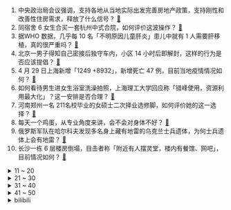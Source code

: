 1. 中央政治局会议强调，支持各地从当地实际出发完善房地产政策，支持刚性和改善性住房需求，释放了什么信号？ [:link:](https://www.zhihu.com/question/530615812)
2. 同宿舍 6 女生合买一套杭州中式合院，如何评价这波操作？ [:link:](https://www.zhihu.com/question/530617899)
3. 据WHO 数据，几乎每 10 名「不明原因儿童肝炎」患儿中就有 1 人需要肝移植，真的很严重吗？ [:link:](https://www.zhihu.com/question/530366033)
4. 北京一男子得知自己密接后独守车内，小区 14 小时后即解封，这样的行为是否应该提倡？ [:link:](https://www.zhihu.com/question/530287775)
5. 4 月 29 日上海新增「1249 +8932」，新增死亡 47 例，目前当地疫情情况如何？ [:link:](https://www.zhihu.com/question/530734620)
6. 如何看待男生进女生浴室洗澡拍照，上海理工大学回应称「错峰使用，资源利用最大化」？这一安排是否合理？ [:link:](https://www.zhihu.com/question/530615673)
7. 河南郑州一名 211名校毕业的女硕士二次择业选修脚，如何评价她的这一选择？ [:link:](https://www.zhihu.com/question/530642145)
8. 每天一个鸡蛋，从专业角度来讲，会不会对身体不好？ [:link:](https://www.zhihu.com/question/373263856)
9. 俄罗斯军队在哈尔科夫发现多名身上藏有地雷的乌克兰士兵遗体，为何士兵遗体上会有地雷？ [:link:](https://www.zhihu.com/question/530325675)
10. 长沙一栋 6 层楼房倒塌，目击者称「附近有人摆灵堂，楼内有餐馆、网吧」，目前情况如何？ [:link:](https://www.zhihu.com/question/530619935)
<details>
<summary>11 ~ 20</summary>

11. 林黛玉为什么能二两月钱活成富豪，随手赏人不眨眼？ [:link:](https://www.zhihu.com/question/358030992)
12. 截止 4 月 27 日全国影院营业率 53.62%，五一档仅剩四部新片，上半年中国电影市场还有希望吗？ [:link:](https://www.zhihu.com/question/530436115)
13. 苹果 SIM 卡针卖 26 元 ，你愿意花钱买卡针吗？ [:link:](https://www.zhihu.com/question/530634235)
14. 4 月 29 日温州一服务区大巴内发现 10 例阳性，目前当地防控情况如何？ [:link:](https://www.zhihu.com/question/530680665)
15. 如何评价综艺《向往的生活 6》第一期？ [:link:](https://www.zhihu.com/question/530683664)
16. 大学贫困生，手机太卡了，想买苹果 13，应不应该买？有别的性价比高的手机推荐吗？ [:link:](https://www.zhihu.com/question/529788695)
17. 考雅思到底要花多少钱？ [:link:](https://www.zhihu.com/question/396513144)
18. 趁五一假期想换个手机玩游戏，顺带拍拍照片有什么推荐？ [:link:](https://www.zhihu.com/question/530433297)
19. 五一小长假正式开启，你准备如何度过？在家刷剧还是去到户外感受春日自然好风光？拍到了哪些春日美景？ [:link:](https://www.zhihu.com/question/530733840)
20. 做HR应该做哪些数据分析？ [:link:](https://www.zhihu.com/question/301319083)
</details>
<details>
<summary>21 ~ 30</summary>

21. 为什么我经历过友情都没有好的结局? [:link:](https://www.zhihu.com/question/529702105)
22. 如何看待拜登要求国会追加 330 亿美元对乌援助？还有哪些信息值得关注？ [:link:](https://www.zhihu.com/question/530594014)
23. 生活中什么样的女生最吸引你? [:link:](https://www.zhihu.com/question/444452485)
24. 台州渔船海上发现一具抹香鲸尸体，发生了什么？是之前搁浅象山的那头吗？ [:link:](https://www.zhihu.com/question/530658904)
25. 如何看待美国法官裁定特朗普「蔑视法庭罪」，其将被处以每天 1 万美元罚款，直到按要求提交文件？ [:link:](https://www.zhihu.com/question/530105454)
26. 有什么好看的追妻火葬场的小说推荐？ [:link:](https://www.zhihu.com/question/463126197)
27. 为什么日本人会认为炸鸡炸猪排下饭？ [:link:](https://www.zhihu.com/question/529457573)
28. 为什么主人熟睡时猫咪总是会闻主人？ [:link:](https://www.zhihu.com/question/509781037)
29. 大学生就业这么惨，为什么还要花这么多时间读大学？ [:link:](https://www.zhihu.com/question/530140476)
30. 如何看待 4 月 27 号晚保时捷 Taycan 发布会遭车主直播间维权？ [:link:](https://www.zhihu.com/question/530534126)
</details>
<details>
<summary>31 ~ 40</summary>

31. 比特币被中非共和国宣布为法定货币，会带来哪些影响？ [:link:](https://www.zhihu.com/question/530485147)
32. 伊利 2021 年总营收 1105.95 亿元，这一数据说明了什么？ [:link:](https://www.zhihu.com/question/530340967)
33. 为什么那么多科学家和名人都认同宇宙诞生了138亿年？ [:link:](https://www.zhihu.com/question/528784013)
34. 本人初一，除英语以外其他科目都不好还有救吗？ [:link:](https://www.zhihu.com/question/529990427)
35. 孩子准备上一年级了，需要提前学拼音吗？ [:link:](https://www.zhihu.com/question/469109041)
36. 高考结束那晚你做了什么？ [:link:](https://www.zhihu.com/question/529368488)
37. 我国科学家将二氧化碳人工合成葡萄糖和脂肪酸，这一成果具有哪些意义？ [:link:](https://www.zhihu.com/question/530578321)
38. 坐月子期间吃什么蔬菜好？ [:link:](https://www.zhihu.com/question/460008731)
39. 4 月 30 日小米米家 App 因公网云网络故障服务异常，用户称设备全部离线，为何会出现这样的情况？ [:link:](https://www.zhihu.com/question/530738035)
40. 人情世故到底是什么，在中国社会对人情世故的定义是什么？ [:link:](https://www.zhihu.com/question/266447318)
</details>
<details>
<summary>41 ~ 50</summary>

41. 费列罗巧克力涉嫌沙门氏菌感染，多国产品被召回，感染沙门氏菌会对身体造成哪些危害？ [:link:](https://www.zhihu.com/question/526756211)
42. 如何评价 IDC 报告 2022 Q1 中国手机市场出货 OPPO 第一、荣耀和 vivo 紧随其后？ [:link:](https://www.zhihu.com/question/530598603)
43. 研究生平时学习用，iPad Air 5 64G 和 iPad 2021 256G 怎么选？ [:link:](https://www.zhihu.com/question/529633212)
44. 安全工程算不算鸡肋专业? [:link:](https://www.zhihu.com/question/272365265)
45. 如何看待数码博主表示「小米冲击高端，方向没错，但方式太过简单粗暴」？ [:link:](https://www.zhihu.com/question/529625916)
46. 当疫情遇上小长假，怀念 2019 年，那年的五一你们都是怎么度过的? [:link:](https://www.zhihu.com/question/530659790)
47. 大一快结束了，我到底应不应该复读? [:link:](https://www.zhihu.com/question/530467407)
48. 帮大学室友打印东西，但是忘记给钱了，虽然只是一块钱，我应该怎么办，要不要提醒她，还是说算了？ [:link:](https://www.zhihu.com/question/530442613)
49. 作为一个普通人，如何摆脱金钱的奴役？ [:link:](https://www.zhihu.com/question/530379783)
50. 有哪些颜值高且方便做的美食？ [:link:](https://www.zhihu.com/question/317310039)
</details><details>
<summary>bilibili</summary>

1. 进来让世界感受一下什么是内卷王中王！！ [:link:](//www.bilibili.com/video/BV1uS4y1w7GK)
2. 重庆火烧铁板！老板当面玩火，直接把我看傻了… [:link:](//www.bilibili.com/video/BV1rF411u7XQ)
3. 它改编自最残酷的现实，却被痛批价值观不正确 [:link:](//www.bilibili.com/video/BV1Pr4y1n7UL)
4. 友谊升华【注意音量】 [:link:](//www.bilibili.com/video/BV193411N7ha)
5. 什么麻雀能受得了这三重刺激？ [:link:](//www.bilibili.com/video/BV1bZ4y1C7BY)
6. 《崩坏：星穹铁道》漫游PV：「你」的选择 [:link:](//www.bilibili.com/video/BV1ur4y1n71Y)
7. 【极限打工人】一天打12份工，“30岁前存100万” [:link:](//www.bilibili.com/video/BV1wY411N756)
8. 【毕导】我扒了全国50所高校的知网采购费，被坑得最惨的学校竟然是它…… [:link:](//www.bilibili.com/video/BV1CA4y1D7wc)
9. 中国人不骗中国人！4男子伪装性别实施诈骗，专骗日本男网友 [:link:](//www.bilibili.com/video/BV1vS4y1a7cZ)
10. 我百万粉啦！ [:link:](//www.bilibili.com/video/BV1uF411T7jZ)
<details>
<summary>11 ~ 20</summary>

11. 这个视频让你明白，任天堂到底有多牛？【生意02】 [:link:](//www.bilibili.com/video/BV1HS4y1a7ce)
12. 《明日方舟》限定干员「归溟幽灵鲨」前瞻PV [:link:](//www.bilibili.com/video/BV1w44y1371Y)
13. B站的朋友们，还记得小时候在农村房前田野上看过的萤火虫吗？ [:link:](//www.bilibili.com/video/BV1Ea411e7Te)
14. 老师来旋一个 [:link:](//www.bilibili.com/video/BV1UZ4y1C7Zz)
15. 这样子男生可以理解了吧 [:link:](//www.bilibili.com/video/BV1oL4y1F7Vc)
16. 《5000 块 钱 都 不 给 我》 [:link:](//www.bilibili.com/video/BV1wY4y1h7iK)
17. “有些人表面是笨蛋 实际上是…..” [:link:](//www.bilibili.com/video/BV1N541127gi)
18. 哟呼 跟主人一起回家 [:link:](//www.bilibili.com/video/BV18T4y1r7ym)
19. 【原神/𝙎𝙝𝙖𝙙𝙤𝙬 𝙊𝙛 𝙏𝙝𝙚 𝙎𝙪𝙣】来自提瓦特大陆的视觉盛宴 ! [:link:](//www.bilibili.com/video/BV1BB4y1m7aw)
20. 如何偷走一架飞机 [:link:](//www.bilibili.com/video/BV1SL4y1F7VN)
</details>
<details>
<summary>21 ~ 30</summary>

21. 知名女星走私的新型毒品，00后竟是目标用户？我顺势扒出了整条新型毒品产业链！【洞察社会系列72】 [:link:](//www.bilibili.com/video/BV1CR4y1K72L)
22. 国防部正告美方：生化危机制造者必须作出澄清，光躲是躲不过去的 [:link:](//www.bilibili.com/video/BV1UL4y1F72e)
23. 世界各国的猛男都怎么跳舞？ [:link:](//www.bilibili.com/video/BV12i4y1m7kn)
24. 再现绝美胡旋舞！还原李白眼中的汉唐夜宴 [:link:](//www.bilibili.com/video/BV1AL4y157Xr)
25. 多少个赞，明天射多少箭。（几个月没射箭了） [:link:](//www.bilibili.com/video/BV1xY4y187Fi)
26. 三 年 疫 情，欲 望 逐 减 [:link:](//www.bilibili.com/video/BV1q541117y7)
27. 小狗才不是贬义词，小狗的爱永远真诚而热烈 [:link:](//www.bilibili.com/video/BV11Y411P7wC)
28. 《这只猫有点猪》 [:link:](//www.bilibili.com/video/BV1zS4y1c7wC)
29. 一派狗言 哈哈哈 [:link:](//www.bilibili.com/video/BV1Fu411C7mq)
30. 夺吉｜23岁藏族唐卡画师美少年:这下颌线比我人生规划都清晰！感觉是融合了欧美人的深邃立体五官，又有一种与生俱来的少数民族独有的野性帅气！ [:link:](//www.bilibili.com/video/BV1VS4y1w7MY)
</details>
<details>
<summary>31 ~ 40</summary>

31. “我好像做了个很长的超英梦....” [:link:](//www.bilibili.com/video/BV1Su411k7he)
32. 感谢《有你的365天》，守护者 [:link:](//www.bilibili.com/video/BV1CS4y1a7Cm)
33. 这样做法的窑鸡一整只都不够吃，快看看帅气小伙如何制作！ [:link:](//www.bilibili.com/video/BV1qZ4y1C7Kt)
34. 《 本 草 纲 目 》 ，上 点 难 度 [:link:](//www.bilibili.com/video/BV1644y1G7CC)
35. 白发大叔的人生忠告：不要在肚子饿的时候逛超市，也不要在孤独的时候追求爱情。 [:link:](//www.bilibili.com/video/BV19541117KL)
36. 五月天，别一天老唱那摇滚，谁不会啊！ [:link:](//www.bilibili.com/video/BV1dL4y1V7jg)
37. 8年B站老用户，都不知道的隐藏功能 [:link:](//www.bilibili.com/video/BV1zr4y1b7kg)
38. 这 配 方 一 百 万 都 不 卖！ [:link:](//www.bilibili.com/video/BV1VA4y1D7fJ)
39. 《本草纲目》，加亿点点难度 [:link:](//www.bilibili.com/video/BV1MA4y1D7N7)
40. “你们就是这样对待学长吗” [:link:](//www.bilibili.com/video/BV1Ni4y1m7a2)
</details>
<details>
<summary>41 ~ 50</summary>

41. 2022年5月4日，分享一首歌。【有我x周深】 [:link:](//www.bilibili.com/video/BV16Y4y187zN)
42. 注入林魂！我们爆肝七天成功还原雾山五行超燃片段！ [:link:](//www.bilibili.com/video/BV1Si4y1m729)
43. 我是一个被浪漫侵蚀的废物 [:link:](//www.bilibili.com/video/BV13B4y1m7yF)
44. 《自制动画/鬼灭之刃》耗时两个月！继国缘一对战黑死牟！ [:link:](//www.bilibili.com/video/BV1KA4y1D7F5)
45. 当我突然去接跳舞的女朋友下课 反差萌的女朋友真的sha 我！ [:link:](//www.bilibili.com/video/BV1rL4y1F7X5)
46. 谁会拒绝一条会…四条会唱歌的鱼呢 [:link:](//www.bilibili.com/video/BV18Y4y1Y7vy)
47. 【原神动画】胡桃在稻妻的一星期 [:link:](//www.bilibili.com/video/BV1YS4y1a7b3)
48. 这是碳基生物能做出的事吗 [:link:](//www.bilibili.com/video/BV1W54111799)
49. 跌宕起伏大师局！我宁愿做错也不要什么都不做！ [:link:](//www.bilibili.com/video/BV1MF411T7Y1)
50. 一个人住vs和爸妈一起住 [:link:](//www.bilibili.com/video/BV1Ti4y1U77G)
</details>
<details>
<summary>51 ~ 60</summary>

51. 宠物一分为二术，毛毛再也不用丢啦， 收集起来就可以多了一个小小的它啦～ [:link:](//www.bilibili.com/video/BV1r541117Wk)
52. 猫猫头上有开关 [:link:](//www.bilibili.com/video/BV1hY4y1Y7g7)
53. 拜登羞辱普通军人视频曝光：富人对战争才有发言权 你没有 [:link:](//www.bilibili.com/video/BV1Ca411Y7mD)
54. 买一大箱绿色肉的顶级生蚝，绿翡翠，实现生蚝刺身的N种吃法 [:link:](//www.bilibili.com/video/BV1D541117Rw)
55. 听说国产武侠终于支楞起来了？ [:link:](//www.bilibili.com/video/BV1PY4y1e7bm)
56. 是兄弟，就来玩真B站！ [:link:](//www.bilibili.com/video/BV1KR4y1K7cn)
57. 厨师长教你：“大葱爆鸡胸肉”的家常做法，好吃不柴，下饭一绝 [:link:](//www.bilibili.com/video/BV1H34y1e7QD)
58. 不为利益、全是正义！！！！！#4 [:link:](//www.bilibili.com/video/BV14Y4y1k7Ja)
59. 我举报了朋友在考试中作弊，导致其毕不了业【观众提问】 [:link:](//www.bilibili.com/video/BV1q44y1g7fh)
60. 高虐｜本草纲目来啦！ [:link:](//www.bilibili.com/video/BV1qF411u7Kg)
</details>
<details>
<summary>61 ~ 70</summary>

61. 抢先观看！琴酒VS灰原！柯南明年剧场版内容曝光 [:link:](//www.bilibili.com/video/BV1LT4y1r7XN)
62. 【MIYEON】[M/V] - 'Drive' [:link:](//www.bilibili.com/video/BV1SZ4y1C7Se)
63. 【王老菊】艾尔登之王！（完结） | 艾尔登法环EP.22 [:link:](//www.bilibili.com/video/BV1YT4y1r7XK)
64. 侄子：“我的叔叔真的是超人！” [:link:](//www.bilibili.com/video/BV1SY4y187G9)
65. 1996年的中国发生了什么？【激荡四十年·1996】 [:link:](//www.bilibili.com/video/BV1oL4y1V7v2)
66. 我把让子弹飞做成了射击游戏！让子弹飞一会儿~ [:link:](//www.bilibili.com/video/BV1Y541117RD)
67. 4男子伪装成援交女骗日本男网友 ：专门骗日本人，因为中国人不骗中国人 [:link:](//www.bilibili.com/video/BV1E3411K7ST)
68. 长大的你们最想从哆啦a梦的百宝袋，你拿出什么？ [:link:](//www.bilibili.com/video/BV16B4y1274Q)
69. 学生偷偷拿起手机，想和身后的校党委书记郑强合影，不料被发现。“强哥”接下来的动作太可爱了！ [:link:](//www.bilibili.com/video/BV1n44y1g7Dd)
70. 介绍一条穷人跨越阶级的可行之路（保证干货，非鸡汤） [:link:](//www.bilibili.com/video/BV1Ku411C74X)
</details>
<details>
<summary>71 ~ 80</summary>

71. 探秘墨西哥街头美食，玉米病菌真的好吃吗？ [:link:](//www.bilibili.com/video/BV1mS4y1a7fz)
72. 练过刘畊宏毽子操和没练过的都沉默了 [:link:](//www.bilibili.com/video/BV16S4y1c7w2)
73. 【阿斗】死神索命，无一幸免！上了我的死亡名单你就死翘翘…… [:link:](//www.bilibili.com/video/BV1b541117dW)
74. 小孩子吃太幼稚 大人吃就刚刚好 [:link:](//www.bilibili.com/video/BV1nA4y1D79p)
75. 我二舅介绍的，兄弟们别说了我是正经人！ [:link:](//www.bilibili.com/video/BV16L4y1F7YB)
76. 为什么会给老鼠立一座纪念碑？致敬实验室牺牲的小白鼠 [:link:](//www.bilibili.com/video/BV1mS4y1c7WN)
77. 必须与拖堂对抗！ [:link:](//www.bilibili.com/video/BV1VF411u7Xz)
78. 穷养女，富养儿 [:link:](//www.bilibili.com/video/BV1Ka411e7Ps)
79. 蜘 蛛 侠 Ｒｅｍｉｘ [:link:](//www.bilibili.com/video/BV1PY411N7ve)
80. 【牧马人明眸】关羽出新皮肤了，好耶！！ [:link:](//www.bilibili.com/video/BV1Mr4y1n7FY)
</details>
<details>
<summary>81 ~ 90</summary>

81. 从晚清军阀的视角，看《投名状》暗线的三巨头“鸿门宴” [:link:](//www.bilibili.com/video/BV1PY411N7QQ)
82. 细读经典：很久没看到如此讲究的恐怖惊悚片了 [:link:](//www.bilibili.com/video/BV1hY411w7fb)
83. ⚡️不 傻 怎 么 能 叫 傻 狍 子 呢 ⚡️ [:link:](//www.bilibili.com/video/BV1x541117oH)
84. 你见过这么宠粉的庆祝吗？ [:link:](//www.bilibili.com/video/BV1PY4y1Y7rP)
85. 我去吃了英国评分最低的餐厅 [:link:](//www.bilibili.com/video/BV1BZ4y1C7uf)
86. 沉浸式拍摄怨种之家纪念照 [:link:](//www.bilibili.com/video/BV1WA4y1D7hZ)
87. “短短几秒，央视记者就泪崩了，队长，快救救我” [:link:](//www.bilibili.com/video/BV1pA4y1D7pj)
88. 【时代少年团】哥弟出游记04：睡衣兄弟闹翻天 [:link:](//www.bilibili.com/video/BV1UL4y1F7Eo)
89. 神秘人给特警蜀黍寄了一只哈士奇，特警蜀黍抑郁了 [:link:](//www.bilibili.com/video/BV1iB4y1m7ws)
90. 男子搬家发现40年前买的气枪，立即到派出所上交 [:link:](//www.bilibili.com/video/BV19B4y127Pu)
</details>
<details>
<summary>91 ~ 100</summary>

91. 【银河格斗3开播吐槽】命运冲突× 部落冲突√ [:link:](//www.bilibili.com/video/BV1ri4y1m7Zp)
92. 大盘鸡咱家里隔三差五的都会做一做，但要想做到色、香、味都齐全，这里面的学问还真不少 [:link:](//www.bilibili.com/video/BV1q541117bs)
93. 关于声音、长相和性别不符这件事（男生篇） [:link:](//www.bilibili.com/video/BV1nR4y1P7Ei)
94. 封校了 去天台跳个舞吧(′∇`*)♥barbarbar! [:link:](//www.bilibili.com/video/BV1Ra411Y7tR)
95. 《本草纲目》但是废话文学 [:link:](//www.bilibili.com/video/BV1vT4y1r7Q4)
96. b站网友写诗，一首比一首奇怪! ! [:link:](//www.bilibili.com/video/BV14r4y1n7vu)
97. 离谱！突然疯狂暗示女友生女儿…她有啥反应？和丈母娘一起整活！ [:link:](//www.bilibili.com/video/BV1aT4y1r7g1)
98. 米哈游的新游戏，爷第一次觉得自己这么牛逼！ [:link:](//www.bilibili.com/video/BV1Fa411e73x)
99. 当老板娘被醉酒男调戏，咱就是说，老板娘干得好！！！#娱乐评论大赏 [:link:](//www.bilibili.com/video/BV1pi4y1S7Rc)
100. 比变形金刚还大的伐木机 ，是怎么砍树的下面给大家演示 [:link:](//www.bilibili.com/video/BV1UL4y1F7kb)
</details></details>